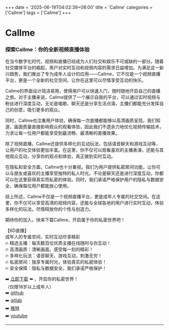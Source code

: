 +++
date = '2025-06-19T04:02:39+08:00'
title = 'Callme'
categories = ['Callme']
tags = ['Callme']
+++

# Callme

### 探索Callme：你的全新视频直播体验

在当今数字化时代，视频和直播已经成为人们社交和娱乐不可或缺的一部分。随着社交媒体平台的崛起，用户对实时互动和视频内容的需求日益增加。为满足这一新兴趋势，我们推出了专为成年人设计的应用——Callme，它不仅是一个视频直播平台，更是一个全新的社交空间，让你在这里可以尽情享受互动的快乐。

Callme的界面设计简洁易用，使得用户可以快速入门，随时随地开启自己的直播之旅。对于主播来说，Callme提供了一个展示自我的平台，可以通过实时视频与粉丝进行深度互动，无论是唱歌、聊天还是分享生活点滴，主播们都能充分发挥自己的创意，吸引更多的观众。

同时，Callme也注重用户体验，确保每一次直播都能够以高清画质呈现。我们知道，画面质量直接影响观众的观看体验，因此我们不遗余力地优化视频传输技术，力求让每一位用户都能享受到最流畅、最清晰的直播效果。

除了视频直播，Callme还提供多样化的互动玩法，包括语音聊天和游戏互动等，让用户的社交体验更加丰富。在这里，你不仅可以观看喜欢的主播表演，还能与其他观众互动，分享你的观点和体验，真正做到实时互动。

在隐私和安全方面，Callme也十分重视。我们为用户提供私密房间功能，让你可以与朋友或喜欢的主播享受独特的私人时光。不论是聊天还是进行深度互动，你都可以在这里获得真实而私密的体验。同时，我们承诺严格保护用户的隐私与数据安全，确保每位用户都能放心使用。

综上所述，Callme不仅是一个视频直播平台，更是成年人专属的社交空间。在这里，你不仅可以享受高清的视频内容，还能与全球各地的用户进行实时互动，体验多样化的玩法，尽情释放你的个性与创造力。

期待你的加入，快来下载Callme，开启属于你的私密世界吧！

【6D直播】  
成年人的专属空间，实时互动尽享精彩  
🔥 精选主播：每天数百位优质主播在线随时与你互动！  
🔥 高清画质：清晰画面，感受每一刻的精彩！  
🔥 多样化玩法：语音聊天、游戏互动，刺激无穷！  
🔥 私密房间：独享专属时光，体验真实的私密体验！  
🔥 安全保障：隐私与数据安全，我们承诺严格保护！  

➡️ [立即下载](https://down123.s3.ap-east-1.amazonaws.com/down/down.html?channelCode=blog) ⬅️ ，开启你的私密世界！  
（仅限18岁以上成年人）  
➡️ [github](https://aldult-live.github.io/)  
➡️ [gitlab](https://seo-09598d.gitlab.io/)  
➡️ [推特](https://x.com/wegame33)  
➡️ [youtube](https://www.youtube.com/@6Dlive)

---
